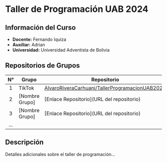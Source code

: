 # Taller de Programación UAB 2024

## Información del Curso
- **Docente:** Fernando Iquiza
- **Auxiliar:** Adrian
- **Universidad:** Universidad Adventista de Bolivia

## Repositorios de Grupos

| N° | Grupo | Repositorio |
|:---:|-------|-------------|
| 1 | TikTok | [AlvaroRiveraCarhuani/TallerProgramacionUAB2024](https://github.com/AlvaroRiveraCarhuani/TallerProgramacionUAB2024.git) |
| 2 | [Nombre Grupo] | [Enlace Repositorio](URL del repositorio) |
| 3 | [Nombre Grupo] | [Enlace Repositorio](URL del repositorio) |
| ... | | |

## Descripción
Detalles adicionales sobre el taller de programación...
